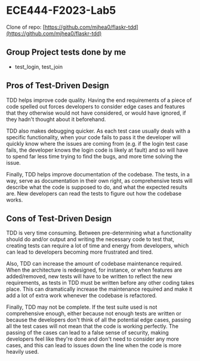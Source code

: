# ECE444-F2023-Lab5

Clone of repo: [https://github.com/mjhea0/flaskr-tdd](https://github.com/mjhea0/flaskr-tdd)

## Group Project tests done by me

 * test_login, test_join

## Pros of Test-Driven Design

TDD helps improve code quality. Having the end requirements of a piece of code spelled out forces 
developers to consider edge cases and features that they otherwise would not have considered,
or would have ignored, if they hadn't thought about it beforehand.

TDD also makes debugging quicker. As each test case usually deals with a specific functionality,
when your code fails to pass it the developer will quickly know where the issues are coming from 
(e.g. if the login test case fails, the developer knows the login code is likely at fault) and so
will have to spend far less time trying to find the bugs, and more time solving the issue.

Finally, TDD helps improve documentation of the codebase. The tests, in a way, serve as documentation
in their own right, as comprehensive tests will describe what the code is supposed to do, and what the
expected results are. New developers can read the tests to figure out how the codebase works.

## Cons of Test-Driven Design

TDD is very time consuming. Between pre-determining what a functionality should do and/or output and 
writing the necessary code to test that, creating tests can require a lot of time and energy from 
developers, which can lead to developers becoming more frustrated and tired.

Also, TDD can increase the amount of codebase maintenance required. When the architecture is redesigned,
for instance, or when features are added/removed, new tests will have to be written to reflect the new
requirements, as tests in TDD must be written before any other coding takes place. This can dramatically
increase the maintenance required and make it add a lot of extra work whenever the codebase is refactored.

Finally, TDD may not be complete. If the test suite used is not comprehensive enough,
either because not enough tests are written or because the developers don't think of all the potential
edge cases, passing all the test cases will not mean that the code is working perfectly. The passing 
of the cases can lead to a false sense of security, making developers feel like they're done and don't
need to consider any more cases, and this can lead to issues down the line when the code is more heavily
used.
